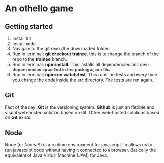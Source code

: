 # An othello game

## Getting started
1. Install Git 
2. Install node
3. Navigate to the git repo (the downloaded folder)
4. Run in terminal: **git checkout trainee**. this is to change the branch of the repo to the **trainee** branch.
5. Run in terminal: **npm install**. This installs all dependencies and dev-dependencies specified in the package.json file.
6. Run in terminal: **npm run watch:test**. This runs the tests and every time you change the code inside the src directory. The tests are run again.

## Git
Fact of the day: **Git** is the versioning system. **Github** is just an flexible and visual web-hosted solution based on Git. Other web-hosted solutions based on **Git** exists.

## Node
Node (or NodeJS) is a runtime environment for javascript. In allows us to run javascript code without having it connected to a browser. Basically the equivalent of Java Virtual Machine (JVM) for Java. 
